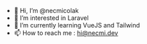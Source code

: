 - 👋 Hi, I’m @necmicolak
- 👀 I’m interested in Laravel
- 🌱 I’m currently learning VueJS and Tailwind
- 📫 How to reach me : hi@necmi.dev
